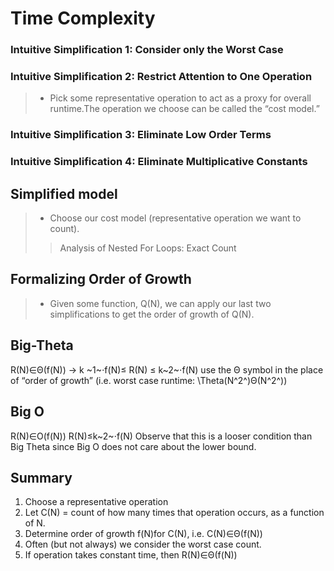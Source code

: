 # Time Complexity

### Intuitive Simplification 1: Consider only the Worst Case
### Intuitive Simplification 2: Restrict Attention to One Operation
>* Pick some representative operation to act as a proxy for overall runtime.The operation we choose can be called the “cost model.”
### Intuitive Simplification 3: Eliminate Low Order Terms
### Intuitive Simplification 4: Eliminate Multiplicative Constants
## Simplified model
>* Choose our cost model (representative operation we want to count).
>> Analysis of Nested For Loops: Exact Count
## Formalizing Order of Growth
>* Given some function, Q(N), we can apply our last two simplifications to get the order of growth of Q(N).
## Big-Theta
R(N)∈Θ(f(N)) -> k ~1~⋅f(N)≤ R(N) ≤ k~2~⋅f(N)
use the Θ symbol in the place of “order of growth” (i.e. worst case runtime: \Theta(N^2^)Θ(N^2^))

## Big O
R(N)∈O(f(N)) 
R(N)≤k~2~⋅f(N) 
Observe that this is a looser condition than Big Theta since Big O does not care about the lower bound.
## Summary
1. Choose a representative operation
2. Let C(N) = count of how many times that operation occurs, as a function of N.
3. Determine order of growth f(N)for C(N), i.e. C(N)∈Θ(f(N))
4. Often (but not always) we consider the worst case count.
5. If operation takes constant time, then R(N)∈Θ(f(N))